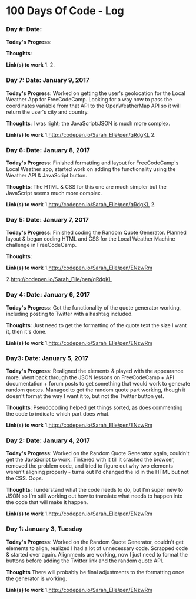# 100 Days Of Code - Log

### Day #: Date:

**Today's Progress**:

**Thoughts**:

**Link(s) to work**
1.
2.

### Day 7: Date: January 9, 2017

**Today's Progress**: Worked on getting the user's geolocation for the Local Weather App for FreeCodeCamp. Looking for a way now to pass the coordinates variable from that API to the OpenWeatherMap API so it will return the user's city and country.

**Thoughts**: I was right; the JavaScript/JSON is much more complex.

**Link(s) to work**
1.http://codepen.io/Sarah_Elle/pen/qRdgKL
2.

### Day 6: Date: January 8, 2017

**Today's Progress**: Finished formatting and layout for FreeCodeCamp's Local Weather app, started work on adding the functionality using the Weather API & JavaScript button.

**Thoughts**: The HTML & CSS for this one are much simpler but the JavaScript seems much more complex.

**Link(s) to work**
1.http://codepen.io/Sarah_Elle/pen/qRdgKL
2.

### Day 5: Date: January 7, 2017

**Today's Progress**: Finished coding the Random Quote Generator. Planned layout & began coding HTML and CSS for the Local Weather Machine challenge in FreeCodeCamp.

**Thoughts**:

**Link(s) to work**
1.http://codepen.io/Sarah_Elle/pen/ENzwRm

2.http://codepen.io/Sarah_Elle/pen/qRdgKL

### Day 4: Date: January 6, 2017

**Today's Progress**: Got the functionality of the quote generator working, including posting to Twitter with a hashtag included. 

**Thoughts**: Just need to get the formatting of the quote text the size I want it, then it's done.

**Link(s) to work**
1.http://codepen.io/Sarah_Elle/pen/ENzwRm

### Day3: Date: January 5, 2017

**Today's Progress**: Realigned the elements & played with the appearance more. Went back through the JSON lessons on FreeCodeCamp + API documentation  + forum posts to get something that would work to generate random quotes. Managed to get the random quote part working, though it doesn't format the way I want it to, but not the Twitter button yet.

**Thoughts**: Pseudocoding helped get things sorted, as does commenting the code to indicate which part does what.

**Link(s) to work**
1.http://codepen.io/Sarah_Elle/pen/ENzwRm

### Day 2: Date: January 4, 2017

**Today's Progress**: Worked on the Random Quote Generator again, couldn't get the JavaScript to work. Tinkered with it till it crashed the browser, removed the problem code, and tried to figure out why two elements weren't aligning properly - turns out I'd changed the id in the HTML but not the CSS. Oops.

**Thoughts**: I understand what the code needs to do, but I'm super new to JSON so I'm still working out how to translate what needs to happen into the code that will make it happen.

**Link(s) to work**
1.http://codepen.io/Sarah_Elle/pen/ENzwRm

### Day 1: January 3, Tuesday

**Today's Progress**: Worked on the Random Quote Generator, couldn't get elements to align, realized I had a lot of unnecessary code. Scrapped code & started over again. Alignments are working, now I just need to format the buttons before adding the Twitter link and the random quote API.

**Thoughts** There will probably be final adjustments to the formatting once the generator is working.

**Link(s) to work**
1.http://codepen.io/Sarah_Elle/pen/ENzwRm
